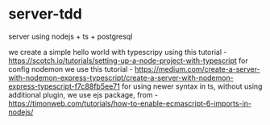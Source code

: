 # server-tdd

server using nodejs + ts + postgresql

we create a simple hello world with typescripy using this tutorial - https://scotch.io/tutorials/setting-up-a-node-project-with-typescript
for config nodemon we use this tutorial - https://medium.com/create-a-server-with-nodemon-express-typescript/create-a-server-with-nodemon-express-typescript-f7c88fb5ee71
for using newer syntax in ts, without using additional plugin, we use ejs package, from - https://timonweb.com/tutorials/how-to-enable-ecmascript-6-imports-in-nodejs/
